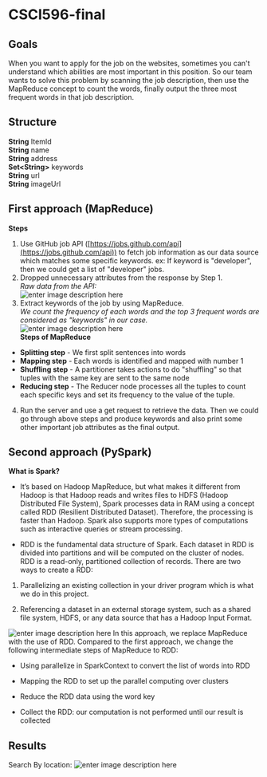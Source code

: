 # CSCI596-final
## Goals
When you want to apply for the job on the websites, sometimes you can't understand which abilities are most important in this position. So our team wants to solve this problem by scanning the job description, then use the MapReduce concept to count the words, finally output the three most frequent words in that job description.

## Structure

**String** ItemId <br>
**String** name <br>
**String** address <br>
**Set&lt;String>** keywords <br>
**String** url <br>
**String** imageUrl <br>
## First approach (MapReduce)
**Steps**

 1. Use GitHub job API ([https://jobs.github.com/api](https://jobs.github.com/api)) to fetch job information as our data source which matches some specific keywords. 
ex: If keyword is "developer", then we could get a list of "developer" jobs.
 2. Dropped unnecessary attributes from the response by Step 1.<br/>
 *Raw data from the API:*<br/>
 ![enter image description here](https://i.imgur.com/jVskXMq.png)
 3. Extract keywords of the job by using MapReduce.<br/>
 *We count the frequency of each words and the top 3 frequent words are considered as "keywords" in our case.*<br/>
![enter image description here](https://s3.amazonaws.com/files.dezyre.com/images/Tutorials/MapReduce_Example.jpg)<br/>
**Steps of MapReduce**
- **Splitting step** - We first split sentences into words
- **Mapping step** - Each words is identified and mapped with number 1
- **Shuffling step** - A partitioner takes actions to do "shuffling" so that tuples with the same key are sent to the same node
- **Reducing step** - The Reducer node processes all the tuples to count each specific keys and set its frequency to the value of the tuple.
4. Run the server and use a get request to retrieve the data. Then we could go through above steps and produce keywords and also print some other important job attributes as the final output.

## Second approach (PySpark)
**What is Spark?**

-   It’s based on Hadoop MapReduce, but what makes it different from Hadoop is that Hadoop reads and writes files to HDFS (Hadoop Distributed File System), Spark processes data in RAM using a concept called RDD (Resilient Distributed Dataset). Therefore, the processing is faster than Hadoop. Spark also supports more types of computations such as interactive queries or stream processing.
    
-   RDD is the fundamental data structure of Spark. Each dataset in RDD is divided into partitions and will be computed on the cluster of nodes. RDD is a read-only, partitioned collection of records. There are two ways to create a RDD:
    

  1.  Parallelizing an existing collection in your driver program which is what we do in this project.
    
  2.  Referencing a dataset in an external storage system, such as a shared file system, HDFS, or any data source that has a Hadoop Input Format.

![enter image description here](https://miro.medium.com/max/1050/1*l2MUHFvWfcdiUbh7Y-fM5Q.png)
In this approach, we replace MapReduce with the use of RDD.
Compared to the first approach, we change the following intermediate steps of MapReduce to RDD: 
-  Using parallelize in SparkContext to convert the list of words into RDD
    
-  Mapping the RDD to set up the parallel computing over clusters
    
-  Reduce the RDD data using the word key
    
- Collect the RDD: our computation is not performed until our result is collected

## Results
Search By location:
![enter image description here](https://i.imgur.com/3WRAa0W.png)
